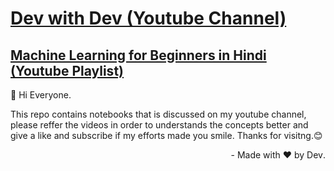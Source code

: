 # [Dev with Dev (Youtube Channel)](https://www.youtube.com/@devwithdev)
## [Machine Learning for Beginners in Hindi (Youtube Playlist)](https://www.youtube.com/playlist?list=PLYU6yJbYtW5F8kWKxs-4c6kp6fS1_FdBR)

👋 Hi Everyone.

This repo contains notebooks that is discussed on my youtube channel, please reffer the videos in order to understands the concepts better and give a like and subscribe if my efforts made you smile. Thanks for visitng.😊

<div dir="rtl"> .Made with ❤️ by Dev -
